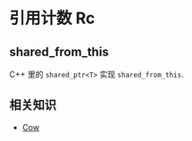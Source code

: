# 引用计数 Rc

## shared_from_this

C++ 里的 `shared_ptr<T>` 实现 `shared_from_this`.

## 相关知识

- [Cow](../cow.md)
